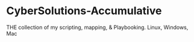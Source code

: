 # CyberSolutions-Accumulative
THE collection of my scripting, mapping, &amp; Playbooking. Linux, Windows, Mac
